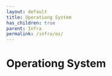 ```yaml
---
layout: default
title: Operationg System
has_children: true
parent: Infra
permalink: /infra/os/
---
```


# Operationg System
